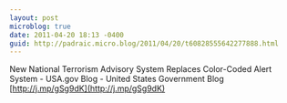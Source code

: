 ```yaml
---
layout: post
microblog: true
date: 2011-04-20 18:13 -0400
guid: http://padraic.micro.blog/2011/04/20/t60828555642277888.html
---
```

New National Terrorism Advisory System Replaces Color-Coded Alert System - USA.gov Blog - United States Government Blog [http://j.mp/gSg9dK](http://j.mp/gSg9dK)
